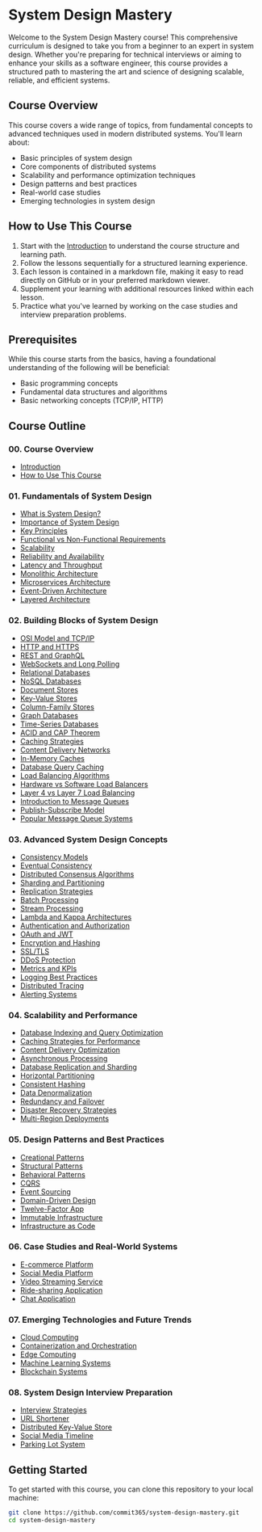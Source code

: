 # System Design Mastery

Welcome to the System Design Mastery course! This comprehensive curriculum is designed to take you from a beginner to an expert in system design. Whether you're preparing for technical interviews or aiming to enhance your skills as a software engineer, this course provides a structured path to mastering the art and science of designing scalable, reliable, and efficient systems.

## Course Overview

This course covers a wide range of topics, from fundamental concepts to advanced techniques used in modern distributed systems. You'll learn about:

- Basic principles of system design
- Core components of distributed systems
- Scalability and performance optimization techniques
- Design patterns and best practices
- Real-world case studies
- Emerging technologies in system design

## How to Use This Course

1. Start with the [Introduction](00-course-overview/00-introduction.md) to understand the course structure and learning path.
2. Follow the lessons sequentially for a structured learning experience.
3. Each lesson is contained in a markdown file, making it easy to read directly on GitHub or in your preferred markdown viewer.
4. Supplement your learning with additional resources linked within each lesson.
5. Practice what you've learned by working on the case studies and interview preparation problems.

## Prerequisites

While this course starts from the basics, having a foundational understanding of the following will be beneficial:

- Basic programming concepts
- Fundamental data structures and algorithms
- Basic networking concepts (TCP/IP, HTTP)

## Course Outline

### 00. Course Overview

- [Introduction](00-course-overview/00-introduction.md)
- [How to Use This Course](00-course-overview/01-how-to-use-this-course.md)

### 01. Fundamentals of System Design

- [What is System Design?](01-fundamentals/01-introduction-to-system-design/01-what-is-system-design.md)
- [Importance of System Design](01-fundamentals/01-introduction-to-system-design/02-importance-of-system-design.md)
- [Key Principles](01-fundamentals/01-introduction-to-system-design/03-key-principles.md)
- [Functional vs Non-Functional Requirements](01-fundamentals/02-basic-concepts/01-functional-vs-non-functional-requirements.md)
- [Scalability](01-fundamentals/02-basic-concepts/02-scalability.md)
- [Reliability and Availability](01-fundamentals/02-basic-concepts/03-reliability-and-availability.md)
- [Latency and Throughput](01-fundamentals/02-basic-concepts/04-latency-and-throughput.md)
- [Monolithic Architecture](01-fundamentals/03-architecture-patterns/01-monolithic-architecture.md)
- [Microservices Architecture](01-fundamentals/03-architecture-patterns/02-microservices-architecture.md)
- [Event-Driven Architecture](01-fundamentals/03-architecture-patterns/03-event-driven-architecture.md)
- [Layered Architecture](01-fundamentals/03-architecture-patterns/04-layered-architecture.md)

### 02. Building Blocks of System Design

- [OSI Model and TCP/IP](02-building-blocks/01-networking-basics/01-osi-model-and-tcp-ip.md)
- [HTTP and HTTPS](02-building-blocks/01-networking-basics/02-http-and-https.md)
- [REST and GraphQL](02-building-blocks/01-networking-basics/03-rest-and-graphql.md)
- [WebSockets and Long Polling](02-building-blocks/01-networking-basics/04-websockets-and-long-polling.md)
- [Relational Databases](02-building-blocks/02-databases/01-relational-databases.md)
- [NoSQL Databases](02-building-blocks/02-databases/02-nosql-databases.md)
- [Document Stores](02-building-blocks/02-databases/03-document-stores.md)
- [Key-Value Stores](02-building-blocks/02-databases/04-key-value-stores.md)
- [Column-Family Stores](02-building-blocks/02-databases/05-column-family-stores.md)
- [Graph Databases](02-building-blocks/02-databases/06-graph-databases.md)
- [Time-Series Databases](02-building-blocks/02-databases/07-time-series-databases.md)
- [ACID and CAP Theorem](02-building-blocks/02-databases/08-acid-and-cap-theorem.md)
- [Caching Strategies](02-building-blocks/03-caching/01-caching-strategies.md)
- [Content Delivery Networks](02-building-blocks/03-caching/02-content-delivery-networks.md)
- [In-Memory Caches](02-building-blocks/03-caching/03-in-memory-caches.md)
- [Database Query Caching](02-building-blocks/03-caching/04-database-query-caching.md)
- [Load Balancing Algorithms](02-building-blocks/04-load-balancing/01-load-balancing-algorithms.md)
- [Hardware vs Software Load Balancers](02-building-blocks/04-load-balancing/02-hardware-vs-software-load-balancers.md)
- [Layer 4 vs Layer 7 Load Balancing](02-building-blocks/04-load-balancing/03-layer-4-vs-layer-7-load-balancing.md)
- [Introduction to Message Queues](02-building-blocks/05-message-queues/01-introduction-to-message-queues.md)
- [Publish-Subscribe Model](02-building-blocks/05-message-queues/02-publish-subscribe-model.md)
- [Popular Message Queue Systems](02-building-blocks/05-message-queues/03-popular-message-queue-systems.md)

### 03. Advanced System Design Concepts

- [Consistency Models](03-advanced-concepts/01-distributed-systems/01-consistency-models.md)
- [Eventual Consistency](03-advanced-concepts/01-distributed-systems/02-eventual-consistency.md)
- [Distributed Consensus Algorithms](03-advanced-concepts/01-distributed-systems/03-distributed-consensus-algorithms.md)
- [Sharding and Partitioning](03-advanced-concepts/01-distributed-systems/04-sharding-and-partitioning.md)
- [Replication Strategies](03-advanced-concepts/01-distributed-systems/05-replication-strategies.md)
- [Batch Processing](03-advanced-concepts/02-data-processing/01-batch-processing.md)
- [Stream Processing](03-advanced-concepts/02-data-processing/02-stream-processing.md)
- [Lambda and Kappa Architectures](03-advanced-concepts/02-data-processing/03-lambda-and-kappa-architectures.md)
- [Authentication and Authorization](03-advanced-concepts/03-security/01-authentication-and-authorization.md)
- [OAuth and JWT](03-advanced-concepts/03-security/02-oauth-and-jwt.md)
- [Encryption and Hashing](03-advanced-concepts/03-security/03-encryption-and-hashing.md)
- [SSL/TLS](03-advanced-concepts/03-security/04-ssl-tls.md)
- [DDoS Protection](03-advanced-concepts/03-security/05-ddos-protection.md)
- [Metrics and KPIs](03-advanced-concepts/04-monitoring-and-logging/01-metrics-and-kpis.md)
- [Logging Best Practices](03-advanced-concepts/04-monitoring-and-logging/02-logging-best-practices.md)
- [Distributed Tracing](03-advanced-concepts/04-monitoring-and-logging/03-distributed-tracing.md)
- [Alerting Systems](03-advanced-concepts/04-monitoring-and-logging/04-alerting-systems.md)

### 04. Scalability and Performance

- [Database Indexing and Query Optimization](04-scalability-and-performance/01-performance-optimization/01-database-indexing-and-query-optimization.md)
- [Caching Strategies for Performance](04-scalability-and-performance/01-performance-optimization/02-caching-strategies-for-performance.md)
- [Content Delivery Optimization](04-scalability-and-performance/01-performance-optimization/03-content-delivery-optimization.md)
- [Asynchronous Processing](04-scalability-and-performance/01-performance-optimization/04-asynchronous-processing.md)
- [Database Replication and Sharding](04-scalability-and-performance/02-scalability-patterns/01-database-replication-and-sharding.md)
- [Horizontal Partitioning](04-scalability-and-performance/02-scalability-patterns/02-horizontal-partitioning.md)
- [Consistent Hashing](04-scalability-and-performance/02-scalability-patterns/03-consistent-hashing.md)
- [Data Denormalization](04-scalability-and-performance/02-scalability-patterns/04-data-denormalization.md)
- [Redundancy and Failover](04-scalability-and-performance/03-high-availability/01-redundancy-and-failover.md)
- [Disaster Recovery Strategies](04-scalability-and-performance/03-high-availability/02-disaster-recovery-strategies.md)
- [Multi-Region Deployments](04-scalability-and-performance/03-high-availability/03-multi-region-deployments.md)

### 05. Design Patterns and Best Practices

- [Creational Patterns](05-design-patterns-and-best-practices/01-design-patterns/01-creational-patterns.md)
- [Structural Patterns](05-design-patterns-and-best-practices/01-design-patterns/02-structural-patterns.md)
- [Behavioral Patterns](05-design-patterns-and-best-practices/01-design-patterns/03-behavioral-patterns.md)
- [CQRS](05-design-patterns-and-best-practices/02-architectural-patterns/01-cqrs.md)
- [Event Sourcing](05-design-patterns-and-best-practices/02-architectural-patterns/02-event-sourcing.md)
- [Domain-Driven Design](05-design-patterns-and-best-practices/02-architectural-patterns/03-domain-driven-design.md)
- [Twelve-Factor App](05-design-patterns-and-best-practices/03-best-practices/01-twelve-factor-app.md)
- [Immutable Infrastructure](05-design-patterns-and-best-practices/03-best-practices/02-immutable-infrastructure.md)
- [Infrastructure as Code](05-design-patterns-and-best-practices/03-best-practices/03-infrastructure-as-code.md)

### 06. Case Studies and Real-World Systems

- [E-commerce Platform](06-case-studies/01-e-commerce-platform.md)
- [Social Media Platform](06-case-studies/02-social-media-platform.md)
- [Video Streaming Service](06-case-studies/03-video-streaming-service.md)
- [Ride-sharing Application](06-case-studies/04-ride-sharing-application.md)
- [Chat Application](06-case-studies/05-chat-application.md)

### 07. Emerging Technologies and Future Trends

- [Cloud Computing](07-emerging-technologies/01-cloud-computing.md)
- [Containerization and Orchestration](07-emerging-technologies/02-containerization-and-orchestration.md)
- [Edge Computing](07-emerging-technologies/03-edge-computing.md)
- [Machine Learning Systems](07-emerging-technologies/04-machine-learning-systems.md)
- [Blockchain Systems](07-emerging-technologies/05-blockchain-systems.md)

### 08. System Design Interview Preparation

- [Interview Strategies](08-interview-preparation/01-interview-strategies.md)
- [URL Shortener](08-interview-preparation/02-practice-problems/01-url-shortener.md)
- [Distributed Key-Value Store](08-interview-preparation/02-practice-problems/02-distributed-key-value-store.md)
- [Social Media Timeline](08-interview-preparation/02-practice-problems/03-social-media-timeline.md)
- [Parking Lot System](08-interview-preparation/02-practice-problems/04-parking-lot-system.md)

## Getting Started

To get started with this course, you can clone this repository to your local machine:

```bash
git clone https://github.com/commit365/system-design-mastery.git
cd system-design-mastery
```
